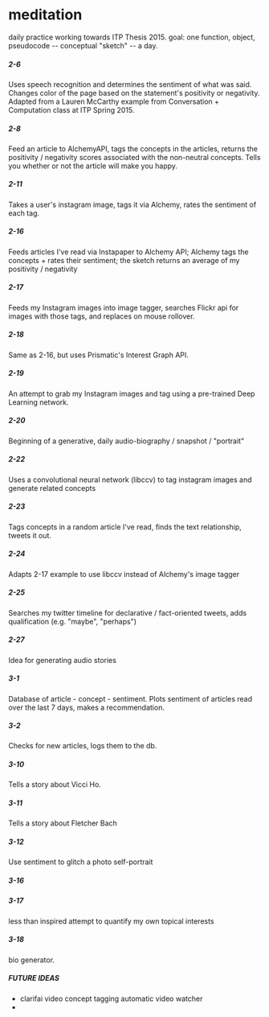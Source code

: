 # meditation

daily practice working towards ITP Thesis 2015. goal: one function, object, pseudocode -- conceptual "sketch" -- a day.

##### 2-6
Uses speech recognition and determines the sentiment of what was said. Changes color of the page based on the statement's positivity or negativity. Adapted from a Lauren McCarthy example from Conversation + Computation class at ITP Spring 2015. 

##### 2-8
Feed an article to AlchemyAPI, tags the concepts in the articles, returns the positivity / negativity scores associated with the non-neutral concepts. Tells you whether or not the article will make you happy. 

##### 2-11
Takes a user's instagram image, tags it via Alchemy, rates the sentiment of each tag.

##### 2-16
Feeds articles I've read via Instapaper to Alchemy API; Alchemy tags the concepts + rates their sentiment; the sketch returns an average of my positivity / negativity

##### 2-17
Feeds my Instagram images into image tagger, searches Flickr api for images with those tags, and replaces on mouse rollover.

##### 2-18
Same as 2-16, but uses Prismatic's Interest Graph API.

##### 2-19
An attempt to grab my Instagram images and tag using a pre-trained Deep Learning network. 

##### 2-20
Beginning of a generative, daily audio-biography / snapshot / "portrait"

##### 2-22
Uses a convolutional neural network (libccv) to tag instagram images and generate related concepts

##### 2-23
Tags concepts in a random article I've read, finds the text relationship, tweets it out.

##### 2-24
Adapts 2-17 example to use libccv instead of Alchemy's image tagger

##### 2-25
Searches my twitter timeline for declarative / fact-oriented tweets, adds qualification (e.g. "maybe", "perhaps")

##### 2-27
Idea for generating audio stories 

##### 3-1
Database of article - concept - sentiment. Plots sentiment of articles read over the last 7 days, makes a recommendation.

##### 3-2
Checks for new articles, logs them to the db.

##### 3-10
Tells a story about Vicci Ho.

##### 3-11
Tells a story about Fletcher Bach

##### 3-12
Use sentiment to glitch a photo self-portrait

##### 3-16

##### 3-17
less than inspired attempt to quantify my own topical interests

##### 3-18
bio generator.

##### FUTURE IDEAS
- clarifai video concept tagging automatic video watcher
- 
